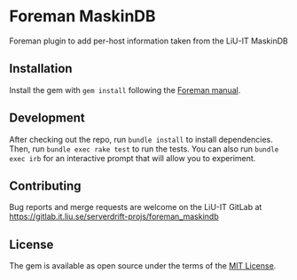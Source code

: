 # Foreman MaskinDB

Foreman plugin to add per-host information taken from the LiU-IT MaskinDB

## Installation

Install the gem with `gem install` following the [Foreman manual](https://theforeman.org/plugins/#2.3AdvancedInstallationfromGems).

## Development

After checking out the repo, run `bundle install` to install dependencies. Then, run `bundle exec rake test` to run the tests. You can also run `bundle exec irb` for an interactive prompt that will allow you to experiment.

## Contributing

Bug reports and merge requests are welcome on the LiU-IT GitLab at https://gitlab.it.liu.se/serverdrift-projs/foreman_maskindb

## License

The gem is available as open source under the terms of the [MIT License](http://opensource.org/licenses/MIT).

